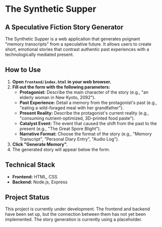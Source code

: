 # The Synthetic Supper

## A Speculative Fiction Story Generator

The Synthetic Supper is a web application that generates poignant "memory transcripts" from a speculative future. It allows users to create short, emotional stories that contrast authentic past experiences with a technologically mediated present.

## How to Use

1.  **Open `frontend/index.html` in your web browser.**
2.  **Fill out the form with the following parameters:**
    *   **Protagonist:** Describe the main character of the story (e.g., "an elderly woman in New Kyoto, 2092").
    *   **Past Experience:** Detail a memory from the protagonist's past (e.g., "eating a wild-foraged meal with her grandfather").
    *   **Present Reality:** Describe the protagonist's current reality (e.g., "consuming nutrient-optimized, 3D-printed food paste").
    *   **Catalyst Event:** The event that caused the shift from the past to the present (e.g., "The Great Spore Blight").
    *   **Narrative Format:** Choose the format of the story (e.g., "Memory Transcript", "Personal Diary Entry", "Audio Log").
3.  **Click "Generate Memory".**
4.  The generated story will appear below the form.

## Technical Stack

*   **Frontend:** HTML, CSS
*   **Backend:** Node.js, Express

## Project Status

This project is currently under development. The frontend and backend have been set up, but the connection between them has not yet been implemented. The story generation is currently using a placeholder.